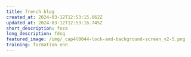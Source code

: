 ```yaml
---
title: french blog
created_at: 2024-03-12T12:53:15.662Z
updated_at: 2024-03-12T12:53:16.745Z
short_description: feza
long_description: fdsq
featured_image: /img/_cap4l0044-lock-and-background-screen_v2-5.png
training: formation enn
---
```

